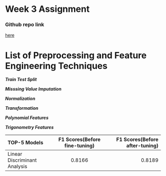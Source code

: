 
# Week 3 Assignment
### Github repo link
[here](https://github.com/raja-7-c/MLOps_Assignment)

# List of Preprocessing and Feature Engineering Techniques

***Train Test Split***

***Misssing Value Imputation***

***Normalization***

***Transformation***

***Polynomial Features***

***Trigonometry Features***

| TOP-5 Models      | F1 Scores(Before fine-tuning) | F1 Scores(Before after-tuning)     |
| :---              |           :----:              |            ---:                    |
|    Linear Discriminant Analysis               |           0.8166                    |        0.8189                            |
